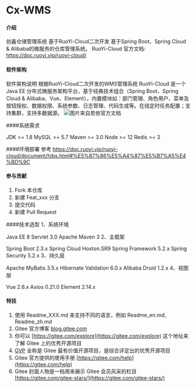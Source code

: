 # Cx-WMS

#### 介绍
创鑫仓储管理系统
基于RuoYi-Cloud二次开发
基于Spring Boot、Spring Cloud & Alibaba的微服务的仓库管理系统。
RuoYi-Cloud 官方文档: https://doc.ruoyi.vip/ruoyi-cloud/

#### 软件架构
软件架构说明
根据RuoYi-Cloud二次开发的WMS管理系统
RuoYi-Cloud 是一个 Java EE 分布式微服务架构平台，基于经典技术组合（Spring Boot、Spring Cloud & Alibaba、Vue、Element），内置模块如：部门管理、角色用户、菜单及按钮授权、数据权限、系统参数、日志管理、代码生成等。在线定时任务配置；支持集群，支持多数据源。
![图片来自若依官方文档](https://foruda.gitee.com/images/1702287198813787125/000d1e35_12953530.png "屏幕截图")

####系统需求

JDK >= 1.8
MySQL >= 5.7
Maven >= 3.0
Node >= 12
Redis >= 3

####环境部署
参考 https://doc.ruoyi.vip/ruoyi-cloud/document/hjbs.html#%E5%87%86%E5%A4%87%E5%B7%A5%E4%BD%9C

#### 参与贡献

1.  Fork 本仓库
2.  新建 Feat_xxx 分支
3.  提交代码
4.  新建 Pull Request

####技术选型
1、系统环境

Java EE 8
Servlet 3.0
Apache Maven 3
2、主框架

Spring Boot 2.3.x
Spring Cloud Hoxton.SR9
Spring Framework 5.2.x
Spring Security 5.2.x
3、持久层

Apache MyBatis 3.5.x
Hibernate Validation 6.0.x
Alibaba Druid 1.2.x
4、视图层

Vue 2.6.x
Axios 0.21.0
Element 2.14.x


#### 特技

1.  使用 Readme\_XXX.md 来支持不同的语言，例如 Readme\_en.md, Readme\_zh.md
2.  Gitee 官方博客 [blog.gitee.com](https://blog.gitee.com)
3.  你可以 [https://gitee.com/explore](https://gitee.com/explore) 这个地址来了解 Gitee 上的优秀开源项目
4.  [GVP](https://gitee.com/gvp) 全称是 Gitee 最有价值开源项目，是综合评定出的优秀开源项目
5.  Gitee 官方提供的使用手册 [https://gitee.com/help](https://gitee.com/help)
6.  Gitee 封面人物是一档用来展示 Gitee 会员风采的栏目 [https://gitee.com/gitee-stars/](https://gitee.com/gitee-stars/)
